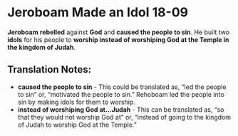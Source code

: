 Jeroboam Made an Idol 18-09
=============================


**Jeroboam** **rebelled** against **God** and **caused the people to
sin**. He built two **idols** for his people to **worship instead of
worshiping God at the Temple in the kingdom of Judah**.

Translation Notes:
------------------

-   **caused the people to sin** - This could be translated as, “led the
    people to sin” or, “motivated the people to sin.” Rehoboam
    led the people into sin by making idols for them to worship.
-   **instead of worshiping God at…Judah** - This can be translated as,
    “so that they would not worship God at” or, “instead of going
    to the kingdom of Judah to worship God at the Temple.”

